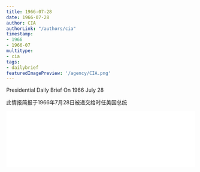 ```yaml
---
title: 1966-07-28
date: 1966-07-28
author: CIA 
authorLink: "/authors/cia"
timestamp: 
- 1966
- 1966-07
multitype: 
- cia
tags: 
- dailybrief
featuredImagePreview: '/agency/CIA.png'
---
```



Presidential Daily Brief On 1966 July 28

此情报简报于1966年7月28日被递交给时任美国总统

<!--more-->





<div id="over" style="width:100%; overflow:hidden"> <iframe id="sFrame" name="sFrame" frameborder="no" border="0"  allowfullscreen marginwidth="0" scrolling="no" src = " /CIA/1966-07-28.html "  style = " position:absulute; width: 806px; top: 300;" > </iframe> </div>